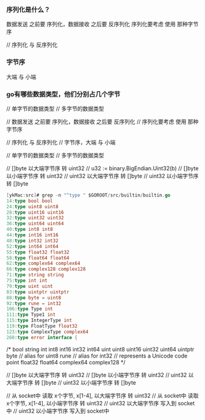 ### 序列化是什么？
数据发送 之前要 序列化，数据接收 之后要 反序列化
序列化要考虑 使用 那种字节序

// 序列化 与 反序列化
### 字节序
大端 与 小端

### go有哪些数据类型，他们分别占几个字节
// 单字节的数据类型
// 多字节的数据类型

// 数据发送 之前要 序列化，数据接收 之后要 反序列化
// 序列化要考虑 使用 那种字节序

// 序列化 与 反序列化
// 字节序，大端 与 小端

// 单字节的数据类型
// 多字节的数据类型


// []byte 以大端字节序 转 uint32
// u32 := binary.BigEndian.Uint32(b)
// []byte 以小端字节序 转 uint32
// uint32 以大端字节序 转 []byte
// uint32 以小端字节序 转 []byte

```go
[ykMac:src]# grep -n "^type " $GOROOT/src/builtin/builtin.go
14:type bool bool
24:type uint8 uint8
28:type uint16 uint16
32:type uint32 uint32
36:type uint64 uint64
40:type int8 int8
44:type int16 int16
48:type int32 int32
52:type int64 int64
55:type float32 float32
58:type float64 float64
62:type complex64 complex64
66:type complex128 complex128
71:type string string
75:type int int
79:type uint uint
83:type uintptr uintptr
88:type byte = uint8
92:type rune = int32
106:type Type int
111:type Type1 int
115:type IntegerType int
119:type FloatType float32
123:type ComplexType complex64
260:type error interface {
```





/*
bool
string
int  int8  int16  int32  int64
uint uint8 uint16 uint32 uint64 uintptr
byte // alias for uint8
rune // alias for int32
     // represents a Unicode code point
float32 float64
complex64 complex128
*/

// []byte 以大端字节序 转 uint32
// []byte 以小端字节序 转 uint32
// uint32 以大端字节序 转 []byte
// uint32 以小端字节序 转 []byte

// 从 socket中 读取 x个字节, x[1-4], 以大端字节序 转 uint32
// 从 socket中 读取 x个字节, x[1-4], 以小端字节序 转 uint32
// uint32 以大端字节序 写入到 socket中
// uint32 以小端字节序 写入到 socket中
